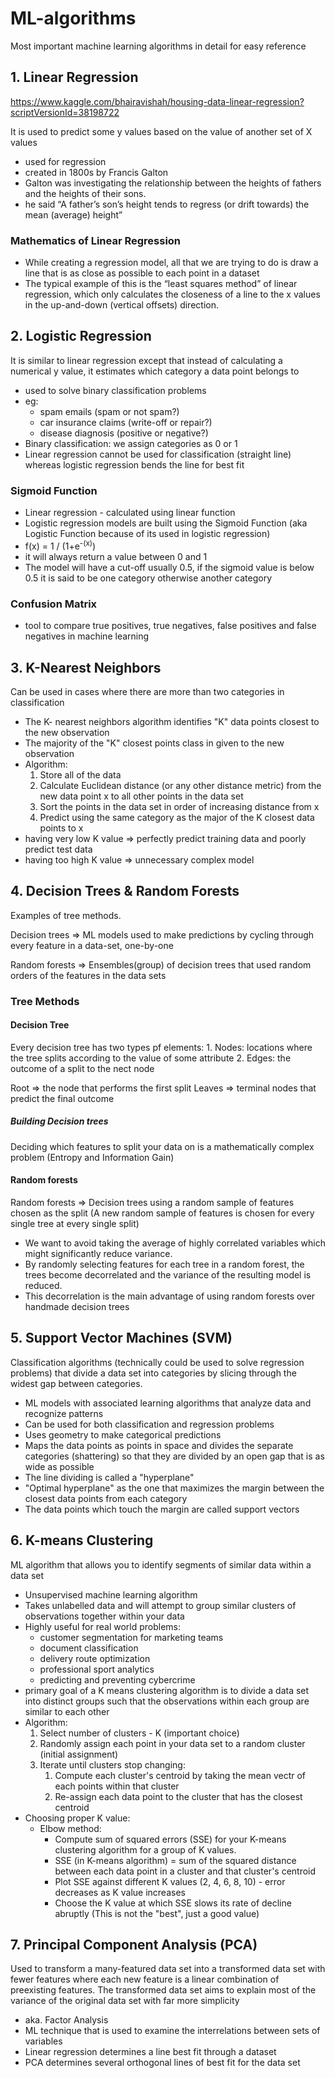 ML-algorithms
=============
Most important machine learning algorithms in detail for easy reference

## 1. Linear Regression
https://www.kaggle.com/bhairavishah/housing-data-linear-regression?scriptVersionId=38198722

It is used to predict some y values based on the value of another set of X values

- used for regression
- created in 1800s by Francis Galton
- Galton was investigating the relationship between the heights of fathers and the heights of their sons.
- he said “A father’s son’s height tends to regress (or drift towards) the mean (average) height”

### Mathematics of Linear Regression
- While creating a regression model, all that we are trying to do is draw a line that is as close as possible to each point in a dataset
- The typical example of this is the “least squares method” of linear regression, which only calculates the closeness of a line to the x values in the up-and-down (vertical offsets) direction.

## 2. Logistic Regression
It is similar to linear regression except that instead of calculating a numerical y value, it estimates which category a data point belongs to

- used to solve binary classification problems
- eg: 
  - spam emails (spam or not spam?)
  - car insurance claims (write-off or repair?)
  - disease diagnosis (positive or negative?)
- Binary classification: we assign categories as 0 or 1
- Linear regression cannot be used for classification (straight line) whereas logistic regression bends the line for best fit

### Sigmoid Function
- Linear regression - calculated using linear function
- Logistic regression models are built using the Sigmoid Function (aka Logistic Function because of its used in logistic regression)
- f(x) = 1 / (1+e<sup>-(x)</sup>)
- it will always return a value between 0 and 1
- The model will have a cut-off usually 0.5, if the sigmoid value is below 0.5 it is said to be one category otherwise another category

### Confusion Matrix
- tool to compare true positives, true negatives, false positives and false negatives in machine learning

## 3. K-Nearest Neighbors
Can be used in cases where there are more than two categories in classification

- The K- nearest neighbors algorithm identifies "K" data points closest to the new observation
- The majority of the "K" closest points class in given to the new observation
- Algorithm:
    1. Store all of the data
    2. Calculate Euclidean distance (or any other distance metric) from the new data point x to all other points in the data set
    3. Sort the points in the data set in order of increasing distance from x
    4. Predict using the same category as the major of the K closest data points to x
- having very low K value => perfectly predict training data and poorly predict test data
- having too high K value => unnecessary complex model

## 4. Decision Trees & Random Forests
Examples of tree methods.

Decision trees => ML models used to make predictions by cycling through every feature in a data-set, one-by-one

Random forests => Ensembles(group) of decision trees that used random orders of the features in the data sets

### Tree Methods
#### Decision Tree
Every decision tree has two types pf elements:
    1. Nodes: locations where the tree splits according to the value of some attribute
    2. Edges: the outcome of a split to the nect node

Root => the node that performs the first split
Leaves => terminal nodes that predict the final outcome

##### Building Decision trees
Deciding which features to split your data on is a mathematically complex problem (Entropy and Information Gain)

#### Random forests
Random forests => Decision trees using a random sample of features chosen as the split (A new random sample of features is chosen for every single tree at every single split)

- We want to avoid taking the average of highly correlated variables which might significantly reduce variance.
- By randomly selecting features for each tree in a random forest, the trees become decorrelated and the variance of the resulting model is reduced. 
- This decorrelation is the main advantage of using random forests over handmade decision trees

## 5. Support Vector Machines (SVM)
Classification algorithms (technically could be used to solve regression problems) that divide a data set into categories by slicing through the widest gap between categories.

- ML models with associated learning algorithms that analyze data and recognize patterns
- Can be used for both classification and regression problems
- Uses geometry to make categorical predictions
- Maps the data points as points in space and divides the separate categories (shattering) so that they are divided by an open gap that is as wide as possible
- The line dividing is called a "hyperplane"
- "Optimal hyperplane" as the one that maximizes the margin between the closest data points from each category
- The data points which touch the margin are called support vectors

## 6. K-means Clustering
ML algorithm that allows you to identify segments of similar data within a data set

- Unsupervised machine learning algorithm
- Takes unlabelled data and will attempt to group similar clusters of observations together within your data
- Highly useful for real world problems:
  - customer segmentation for marketing teams
  - document classification
  - delivery route optimization
  - professional sport analytics
  - predicting and preventing cybercrime
- primary goal of a K means clustering algorithm is to divide a data set into distinct groups such that the observations within each group are similar to each other
- Algorithm:
    1. Select number of clusters - K (important choice)
    2. Randomly assign each point in your data set to a random cluster (initial assignment)
    3. Iterate until clusters stop changing:
       1. Compute each cluster's centroid by taking the mean vectr of each points within that cluster
       2. Re-assign each data point to the cluster that has the closest centroid
- Choosing proper K value:
  - Elbow method: 
    - Compute sum of squared errors (SSE) for your K-means clustering algorithm for a group of K values. 
    - SSE (in K-means algorithm) = sum of the squared distance between each data point in a cluster and that cluster's centroid
    - Plot SSE against different K values (2, 4, 6, 8, 10) - error decreases as K value increases
    - Choose the K value at which SSE slows its rate of decline abruptly (This is not the "best", just a good value)

## 7. Principal Component Analysis (PCA)
Used to transform a many-featured data set into a transformed data set with fewer features where each new feature is a linear combination of preexisting features. The transformed data set aims to explain most of the variance of the original data set with far more simplicity

- aka. Factor Analysis
- ML technique that is used to examine the interrelations between sets of variables
- Linear regression determines a line best fit through a dataset
- PCA determines several orthogonal lines of best fit for the data set